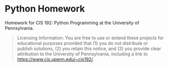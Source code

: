 # Python Homework

Homework for CIS 192: Python Programming at the University of Pennsylvania.

>  Licensing Information: You are free to use or extend these projects for
educational purposes provided that (1) you do not distribute or publish
solutions, (2) you retain this notice, and (3) you provide clear
attribution to the University of Pennsylvania, including a link to https://www.cis.upenn.edu/~cis192/.
